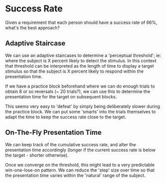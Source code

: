 # Success Rate
Given a requirement that each person should have a success rate of 66%, what's the best approach?

## Adaptive Staircase
We can use an adaptive staircases to determine a 'perceptual threshold'; ie: where the subject is X percent likely to detect the stimulus. In this context that threshold can be interpreted as the length of time to display a target stimulus so that the subject is X percent likely to respond within the presentation time.

If we have a practice block beforehand where we can do enough trials to obtain 8 or so reversals (~ 20 trials?), we can use this to determine the presentation time for the target on subsequent blocks.

This seems very easy to 'defeat' by simply being deliberately slower during the practice block. We can put some 'smarts' into the trials themselves to adapt the time to keep the success rate close to the target.

## On-The-Fly Presentation Time 
We can keep track of the cumulative success rate, and alter the presentation time accordingly (longer if the current success rate is below the target - shorter otherwise).

Once we converge on the threshold, this might lead to a very predictable win-one-lose-on pattern. We can reduce the 'step' size over time so that the presentation time varies within the 'natural' range of the subject.